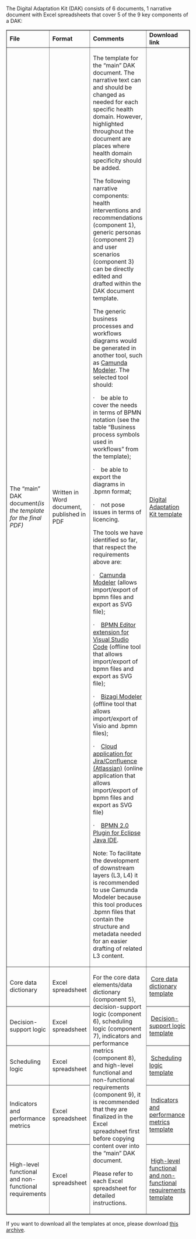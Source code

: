 The Digital Adaptation Kit (DAK) consists of 6 documents, 1 narrative document with Excel spreadsheets that cover 5 of the 9 key components of a DAK:

<table border="1">
	<tbody>
		<tr>
			<td width="193"><strong>File</strong></td>
			<td width="132"><strong>Format</strong></td>
			<td width="558"><strong>Comments</strong></td>
			<td width="558"><strong>Download link</strong></td>
		</tr>
		<tr>
			<td width="193">
				<p>The &ldquo;main&rdquo; DAK document<em>(is the template for the final PDF)</em>
				</p>
			</td>
			<td width="132">
				<p>Written in Word document, published in PDF</p>
			</td>
			<td width="558">
				<p>The template for the &ldquo;main&rdquo; DAK document. The narrative text can and should be changed as needed for each specific health domain. However, highlighted throughout the document are places where health domain specificity should be added.</p>
				<p>The following narrative components: health interventions and recommendations (component 1), generic personas (component 2) and user scenarios (component 3) can be directly edited and drafted within the DAK document template.&nbsp;</p>
				<p>The generic business processes and workflows diagrams would be generated in another tool, such as <a href="https://camunda.com/download/modeler/">Camunda Modeler</a>. The selected tool should:</p>
				<p>&middot;&nbsp;&nbsp;&nbsp; be able to cover the needs in terms of BPMN notation (see the table &ldquo;Business process symbols used in workflows&rdquo; from the template);</p>
				<p>&middot;&nbsp;&nbsp;&nbsp; be able to export the diagrams in .bpmn format;</p>
				<p>&middot;&nbsp;&nbsp;&nbsp; not pose issues in terms of licencing.</p>
				<p>The tools we have identified so far, that respect the requirements above are:
					<p>&middot;&nbsp;&nbsp;&nbsp;<a href="https://camunda.com/download/modeler/">Camunda Modeler</a>  (allows import/export of bpmn files and export as SVG file); </p>
					<p>&middot;&nbsp;&nbsp;&nbsp; <a href="https://marketplace.visualstudio.com/items?itemName=redhat.vscode-extension-bpmn-editor">BPMN Editor extension for Visual Studio Code</a> (offline tool that allows import/export of bpmn files and export as SVG file); </p>
					<p>&middot;&nbsp;&nbsp;&nbsp; <a href="https://portal.bizagi.com/?task=register&tmpl=component&prd=mdl">Bizagi Modeler </a> (offline tool that allows import/export of Visio and .bpmn files); </p>
					<p>&middot;&nbsp;&nbsp;&nbsp; <a href="https://flower-bpm.com/docs/components/bpmn/coverage">Cloud application for Jira/Confluence (Atlassian)</a> (online application that allows import/export of bpmn files and export as SVG file)
					<p>&middot;&nbsp;&nbsp;&nbsp; <a href="https://docs.jboss.org/jbpm/v5.3/userguide/ch.eclipse-bpmn-plugin.html">BPMN 2.0 Plugin for Eclipse Java IDE</a>. </p>
				<p>Note: To facilitate the development of downstream layers (L3, L4) it is recommended to use Camunda Modeler because this tool produces .bpmn files that contain the structure and metadata needed for an easier drafting of related L3 content. </p>
			</td>
			<td><a href="Digital Adaptation Kit Template_v2.1.docx">Digital Adaptation Kit template</a></td>
		</tr>
		<tr>
			<td width="193">
				<p>Core data dictionary</p>
			</td>
			<td width="132">
				<p>Excel spreadsheet</p>
			</td>
			<td rowspan="5" width="558">
				<p>For the core data elements/data dictionary (component 5), decision-support logic (component 6), scheduling logic (component 7), indicators and performance metrics (component 8), and high-level functional and non-functional requirements (component 9), it is recommended that they are finalized in the Excel spreadsheet first before copying content over into the &ldquo;main&rdquo; DAK document.</p>
				<p>Please refer to each Excel spreadsheet for detailed instructions.</p>
			</td>
			<td width="132">&nbsp;<a href="DAK_core data dictionary_template_v2.1.xlsx">Core data dictionary template</a></td>
		</tr>
		<tr>
			<td width="193">
				<p>Decision-support logic</p>
			</td>
			<td width="132">
				<p>Excel spreadsheet</p>
			</td>
			<td width="132">&nbsp;<a href="DAK_decision-support logic_template_v2.1.xlsx">Decision-support logic template</a></td>
		</tr>
		<tr>
			<td width="193">
				<p>Scheduling logic</p>
			</td>
			<td width="132">
				<p>Excel spreadsheet</p>
			</td>
			<td width="132">&nbsp;<a href="DAK_scheduling logic_template_v2.1.xlsx">Scheduling logic template</a></td>
		</tr>
		<tr>
			<td width="193">
				<p>Indicators and performance metrics</p>
			</td>
			<td width="132">
				<p>Excel spreadsheet</p>
			</td>
			<td width="132">&nbsp;<a href="DAK_indicators and performance metrics_template_v2.1.xlsx">Indicators and performance metrics template</a></td>
		</tr>
		<tr>
			<td width="193">
				<p>High-level functional and non-functional requirements</p>
			</td>
			<td width="132">
				<p>Excel spreadsheet</p>
			</td>
			<td width="132">&nbsp;<a href="DAK_high-level functional and non-functional requirements_template_v2.1.xlsx">High-level functional and non-functional requirements template</a></td>
		</tr>
	</tbody>
</table>


<p>If you want to download all the templates at once, please download <a href="DAK_templates_v2.1.zip">this archive</a>.</p>
